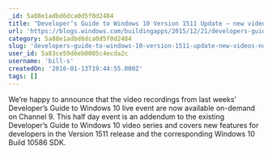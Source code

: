 ```yaml
---
_id: 5a88e1adbd6dca0d5f0d2484
title: "Developer’s Guide to Windows 10 Version 1511 Update – new videos now available on Channel 9"
url: 'https://blogs.windows.com/buildingapps/2015/12/21/developers-guide-to-windows-10-version-1511-update-new-videos-now-available-on-channel-9/'
category: 5a88e1adbd6dca0d5f0d2484
slug: 'developers-guide-to-windows-10-version-1511-update-new-videos-now-available-on-channel-9'
user_id: 5a83ce59d6eb0005c4ecda2c
username: 'bill-s'
createdOn: '2016-01-13T19:44:55.000Z'
tags: []
---
```


We’re happy to announce that the video recordings from last weeks’ Developer’s Guide to Windows 10 live event are now available on-demand on Channel 9. This half day event is an addendum to the existing Developer’s Guide to Windows 10 video series and covers new features for developers in the Version 1511 release and the corresponding Windows 10 Build 10586 SDK.
